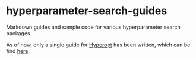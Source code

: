 # hyperparameter-search-guides
Markdown guides and sample code for various hyperparameter search packages.

As of now, only a single guide for [Hyperopt](https://github.com/hyperopt/hyperopt) has been written, which can be find [here](hyperopt-guide.md).
